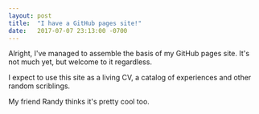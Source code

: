 ```yaml
---
layout: post
title:  "I have a GitHub pages site!"
date:   2017-07-07 23:13:00 -0700
---
```


Alright, I've managed to assemble the basis of my GitHub pages site. It's not much yet, but welcome to it regardless.

I expect to use this site as a living CV, a catalog of experiences and other random scriblings.

My friend Randy thinks it's pretty cool too.
